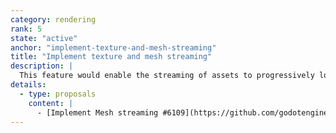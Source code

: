 ```yaml
---
category: rendering
rank: 5
state: "active"
anchor: "implement-texture-and-mesh-streaming"
title: "Implement texture and mesh streaming"
description: |
  This feature would enable the streaming of assets to progressively load scenes, textures, and models in order to boost performance and loading times.
details:
  - type: proposals
    content: |
      - [Implement Mesh streaming #6109](https://github.com/godotengine/godot-proposals/issues/6109)
---
```

